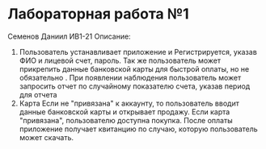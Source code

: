# Лабораторная работа №1
Семенов Даниил ИВ1-21
Описание:
1. Пользователь устанавливает приложение и Регистрируется, указав ФИО и лицевой счет, пароль. Так же пользователь может прикрепить данные банковской карты для быстрой оплаты, но не
обязательно
. При появлении наблюдения пользователь может запросить отчет по случайному показателю счета, указав период для отчета
4. Карта Если не "привязана" к аккаунту, то пользователь вводит данные банковской карты и открывает продажу. Если карта "привязана", пользователю доступна покупка. После оплаты приложение получает квитанцию ​​по случаю, которую пользователь может скачать.
